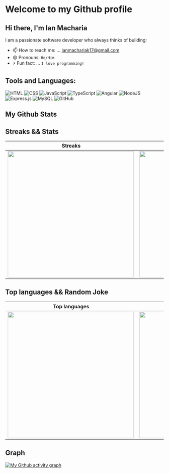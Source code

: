 # Welcome to my Github profile 

## Hi there, I'm Ian Macharia

I am a passionate software developer who always thinks of building:
- 📫 How to reach me: ... ianmachariak17@gmail.com
- 😄 Pronouns: `He/Him`
- ⚡ Fun fact: ... `I love programming!`

## Tools and Languages:

![HTML](https://img.shields.io/badge/HTML5-E34F26?style=for-the-badge&logo=html5&logoColor=white)
![CSS](https://img.shields.io/badge/CSS3-1572B6?style=for-the-badge&logo=css3&logoColor=white)
![JavaScript](https://img.shields.io/badge/javascript-%23323330.svg?style=for-the-badge&logo=javascript&logoColor=%23F7DF1E)
![TypeScript](https://img.shields.io/badge/TypeScript-007ACC?style=for-the-badge&logo=typescript&logoColor=white)
![Angular](https://img.shields.io/badge/Angular-DD0031?style=for-the-badge&logo=angular&logoColor=white)
![NodeJS](https://img.shields.io/badge/node.js-6DA55F?style=for-the-badge&logo=node.js&logoColor=white)
![Express.js](https://img.shields.io/badge/express.js-%23404d59.svg?style=for-the-badge&logo=express&logoColor=%2361DAFB)
![MySQL](https://img.shields.io/badge/MySQL-00000F?style=for-the-badge&logo=mysql&logoColor=white)
![GitHub](https://img.shields.io/badge/github-%23121011.svg?style=for-the-badge&logo=github&logoColor=white)

## My Github Stats

## Streaks && Stats

<center>
  <table>
    <thead>
      <tr>
        <th>Streaks</th>
        <th>Stats</th>
      </tr>
    </thead>
    <tbody>
    <tr>
        <td><img width="400px" align="left" src="https://github-readme-streak-stats.herokuapp.com?user=karianmash&theme=github-dark&hide_border=true&date_format=M%20j%5B%2C%20Y%5D"/></td>
        <td><img width="400px" src="https://github-readme-stats.vercel.app/api?username=karianmash&theme=github_dark&hide_border=true&include_all_commits=true&show_icons=true&count_private=true&custom_title=My%20Github%20Stats" /></td>      
    </tr>
    </tbody>
  </table>
</center>

## Top languages && Random Joke

<center>
  <table style="border: none;">
    <thead>
      <tr>
        <th>Top languages</th>
        <th>Random Joke</th>
      </tr>
    </thead>
    <tbody>
    <tr>
        <td><img width="400px" align="left" src="https://github-readme-stats.vercel.app/api/top-langs/?username=karianmash&theme=github_dark&hide_border=true"/></td>
        <td valign="top"><img width="400px" src="https://readme-jokes.vercel.app/api?theme=gotham"</td>      
    </tr>
    </tbody>
  </table>
</center>

## Graph

[![My Github activity graph](https://activity-graph.herokuapp.com/graph?username=karianmash&theme=github-dark&hide_border=true)](https://github.com/karianmash)
